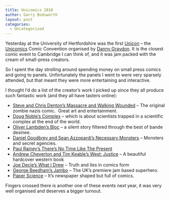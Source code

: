 ```yaml
---
title: Unicomics 2010
author: Garry Bodsworth
layout: post
categories:
  - Uncategorized
---
```

Yesterday at the University of Hertfordshire was the first [Unicon][1] &#8211; the [Unicomics][2] Comic Convention organised by [Danny Graydon][3]. It is the closest comic event to Cambridge I can think of, and it was jam packed with the cream of small-press creators.

So I spent the day strolling around spending money on small press comics and going to panels. Unfortunately the panels I went to were very sparsely attended, but that meant they were more entertaining and interactive.

I thought I&#8217;d do a list of the creator&#8217;s work I picked up since they all produce such fantastic work (and they all have tasters online):

*   [Steve and Chris Denton&#8217;s Massacre and Walking Wounded][4] &#8211; The original zombie nazis comic.  Great art and entertainment.
*   [Doug Noble&#8217;s Complex][5] &#8211; which is about scientists trapped in a scientific complex at the end of the world.
*   [Oliver Lambden&#8217;s Bloc][6] &#8211; a silent story filtered through the best of bande desinee.
*   [Daniel Goodbrey and Sean Azzopardi&#8217;s Necessary Monsters][7] &#8211; Monsters and secret agencies.
*   [Paul Rainey&#8217;s There&#8217;s No Time Like The Present][8]
*   [Andrew Cheverton and Tim Keable&#8217;s West: Justice][9] &#8211; A beautiful hardcover western book
*   [Joe Decie&#8217;s What I Drew][10] &#8211; Truth and lies in comics form
*   [George Beedham&#8217;s Jambo][11] &#8211; The UK&#8217;s premiere jam based superhero.
*   [Paper Science][12] &#8211; It&#8217;s newspaper shaped but full of comics.

Fingers crossed there is another one of these events next year, it was very well organised and deserves a bigger turnout.

 [1]: http://www.unicomics.co.uk/UniComics/Unicon.html
 [2]: http://www.unicomics.co.uk/UniComics/UniComics_Home.html
 [3]: http://www.dannygraydon.com/2010/03/coming-soon-unicomics/
 [4]: http://massacreforboys.blogspot.com/
 [5]: http://www.strip-for-me.com/
 [6]: http://www.modernmonstrosity.moonfruit.com/#/shop/4537202010
 [7]: http://www.necessarymonsters.com/
 [8]: http://www.pbrainey.com/tntltp.htm
 [9]: http://angrycandy.co.uk/
 [10]: http://www.webcomicsnation.com/joedecie/
 [11]: http://notregret.com/jambo/
 [12]: http://wearewordsandpictures.com/